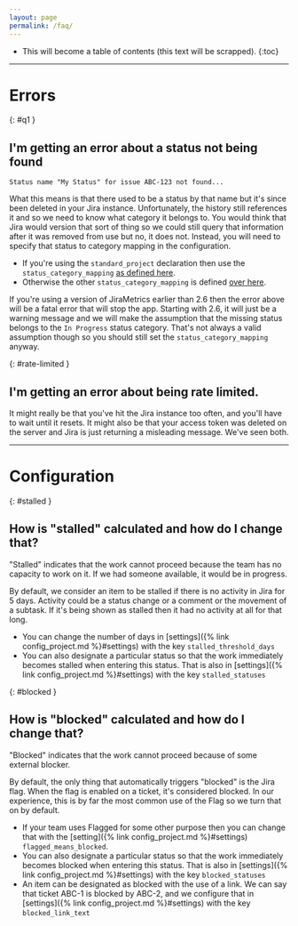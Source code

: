 ```yaml
---
layout: page
permalink: /faq/
---
```

* This will become a table of contents (this text will be scrapped).
{:toc}

----

# Errors

{: #q1 }
## I'm getting an error about a status not being found

`Status name "My Status" for issue ABC-123 not found...`

What this means is that there used to be a status by that name but it's since been deleted in your Jira instance. Unfortunately, the history still references it and so we need to know what category it belongs to. You would think that Jira would version that sort of thing so we could still query that information after it was removed from use but no, it does not. Instead, you will need to specify that status to category mapping in the configuration.

* If you're using the `standard_project` declaration then use the `status_category_mapping` [as defined here](https://jirametrics.org/config/standard_project/).
* Otherwise the other `status_category_mapping` is defined [over here](https://jirametrics.org/config/project/#status_category_mapping).

If you're using a version of JiraMetrics earlier than 2.6 then the error above will be a fatal error that will stop the app. Starting with 2.6, it will just be a warning message and we will make the assumption that the missing status belongs to the `In Progress` status category. That's not always a valid assumption though so you should still set the `status_category_mapping` anyway.

{: #rate-limited }
## I'm getting an error about being rate limited.

It might really be that you've hit the Jira instance too often, and you'll have to wait until it resets. It might also be that your access token was deleted on the server and Jira is just returning a misleading message. We've seen both.

----

# Configuration

{: #stalled }
## How is "stalled" calculated and how do I change that?

"Stalled" indicates that the work cannot proceed because the team has no capacity to work on it. If we had someone available, it would be in progress.

By default, we consider an item to be stalled if there is no activity in Jira for 5 days. Activity could be a status change or a comment or the movement of a subtask. If it's being shown as stalled then it had no activity at all for that long.

* You can change the number of days in [settings]({% link config_project.md %}#settings) with the key `stalled_threshold_days`
* You can also designate a particular status so that the work immediately becomes stalled when entering this status. That is also in [settings]({% link config_project.md %}#settings) with the key `stalled_statuses`

{: #blocked }
## How is "blocked" calculated and how do I change that?

"Blocked" indicates that the work cannot proceed because of some external blocker.

By default, the only thing that automatically triggers "blocked" is the Jira flag. When the flag is enabled on a ticket, it's considered blocked. In our experience, this is by far the most common use of the Flag so we turn that on by default.

* If your team uses Flagged for some other purpose then you can change that with the [setting]({% link config_project.md %}#settings) `flagged_means_blocked`.
* You can also designate a particular status so that the work immediately becomes blocked when entering this status. That is also in [settings]({% link config_project.md %}#settings) with the key `blocked_statuses`
* An item can be designated as blocked with the use of a link. We can say that ticket ABC-1 is blocked by ABC-2, and we configure that in [settings]({% link config_project.md %}#settings) with the key `blocked_link_text`
